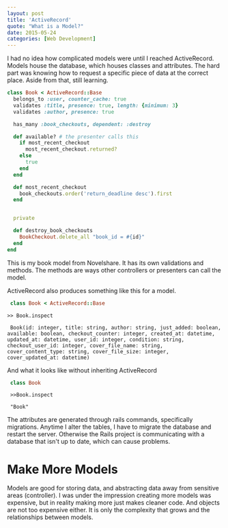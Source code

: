 ```yaml
---
layout: post
title: 'ActiveRecord'
quote: "What is a Model?"
date: 2015-05-24
categories: [Web Development]
---
```




I had no idea how complicated models were until I reached ActiveRecord. Models house the database, which houses classes and attributes. The hard part was knowing how to request a specific piece of data at the correct place. Aside from that, still learning.

```ruby
class Book < ActiveRecord::Base
  belongs_to :user, counter_cache: true
  validates :title, presence: true, length: {minimum: 3}
  validates :author, presence: true

  has_many :book_checkouts, dependent: :destroy

  def available? # the presenter calls this
    if most_recent_checkout
      most_recent_checkout.returned?
    else
      true
    end
  end

  def most_recent_checkout
    book_checkouts.order('return_deadline desc').first
  end


  private

  def destroy_book_checkouts
    BookCheckout.delete_all "book_id = #{id}"
  end
end
```

This is my book model from Novelshare. It has its own validations and methods. The methods are ways other controllers or presenters can call the model.

ActiveRecord also produces something like this for a model.

```ruby
 class Book < ActiveRecord::Base
```

```shell
>> Book.inspect

 Book(id: integer, title: string, author: string, just_added: boolean, available: boolean, checkout_counter: integer, created_at: datetime, updated_at: datetime, user_id: integer, condition: string, checkout_user_id: integer, cover_file_name: string, cover_content_type: string, cover_file_size: integer, cover_updated_at: datetime)
```

And what it looks like without inheriting ActiveRecord

```ruby
 class Book
```

```shell
 >>Book.inspect

 "Book"
```

The attributes are generated through rails commands, specifically migrations. Anytime I alter the tables, I have to migrate the database and restart the server.
Otherwise the Rails project is communicating with a database that isn't up to date, which can cause problems.

# Make More Models

Models are good for storing data, and abstracting data away from sensitive areas (controller). I was under the impression creating more models was expensive, but in reality making more just makes cleaner code. And objects are not too expensive either. It is only the complexity that grows and the relationships between models.








